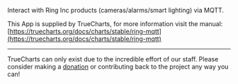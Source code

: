 Interact with Ring Inc products (cameras/alarms/smart lighting) via MQTT.

This App is supplied by TrueCharts, for more information visit the manual: [https://truecharts.org/docs/charts/stable/ring-mqtt](https://truecharts.org/docs/charts/stable/ring-mqtt)

---

TrueCharts can only exist due to the incredible effort of our staff.
Please consider making a [donation](https://truecharts.org/docs/about/sponsor) or contributing back to the project any way you can!
